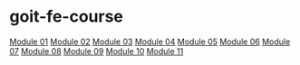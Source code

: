 # goit-fe-course

<a href="https://dchuchukalo.github.io/goit-fe-course/html-css/module-1">Module 01</a>
<a href="https://dchuchukalo.github.io/goit-fe-course/html-css/module-2">Module 02</a>
<a href="https://dchuchukalo.github.io/goit-fe-course/html-css/module-3">Module 03</a>
<a href="https://dchuchukalo.github.io/goit-fe-course/html-css/module-4">Module 04</a>
<a href="https://dchuchukalo.github.io/goit-fe-course/html-css/module-5">Module 05</a>
<a href="https://dchuchukalo.github.io/goit-fe-course/html-css/module-6">Module 06</a>
<a href="https://dchuchukalo.github.io/goit-fe-course/html-css/module-7">Module 07</a>
<a href="https://dchuchukalo.github.io/goit-fe-course/html-css/module-8">Module 08</a>
<a href="https://dchuchukalo.github.io/goit-fe-course/html-css/module-9">Module 09</a>
<a href="https://dchuchukalo.github.io/goit-fe-course/html-css/module-10">Module 10</a>
<a href="https://dchuchukalo.github.io/goit-fe-course/html-css/module-11/build/">Module 11</a>
